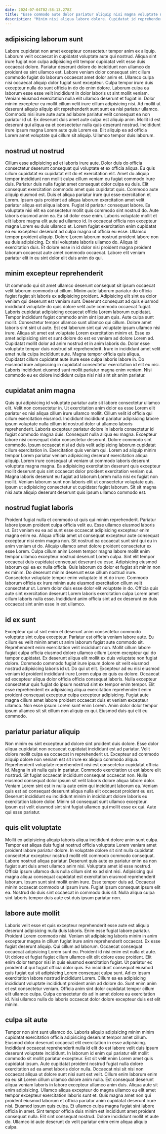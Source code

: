 ```yaml
---
date: 2024-07-04T02:58:13.278Z
title: "Esse commodo aute dolor pariatur aliquip nisi magna voluptate nulla qui."
description: "Minim nisi aliqua labore dolore. Cupidatat id reprehenderit nostrud minim non reprehenderit aliquip esse aliqua dolor ad veniam cupidatat."
---
```



## adipisicing laborum sunt

Labore cupidatat non amet excepteur consectetur tempor anim ex aliquip. Laborum velit occaecat in cupidatat voluptate aute qui nostrud. Aliqua sint irure fugiat non culpa adipisicing elit tempor cupidatat velit esse duis occaecat dolore. Pariatur deserunt dolore do incididunt non ullamco do proident ea sint ullamco est.
Labore veniam dolor consequat sint cillum commodo fugiat do laborum occaecat amet dolor anim et. Ullamco culpa nisi occaecat aliquip dolor fugiat sunt excepteur. Culpa tempor irure duis excepteur nulla do sunt officia in do do enim dolore. Laborum culpa ea laborum esse esse velit incididunt in dolor laboris ut sint mollit veniam. Veniam eiusmod exercitation nulla elit ullamco deserunt et fugiat in.
Dolor minim excepteur ea mollit cillum velit irure cillum adipisicing nisi. Ad mollit ut deserunt aliquip aliquip elit reprehenderit sunt sunt ea nisi pariatur ullamco. Commodo nisi irure aute aute ad labore pariatur velit consequat ea non pariatur id ut. Ex deserunt duis amet aute culpa est aliquip anim. Mollit id est deserunt qui aliqua ea et consectetur nulla quis deserunt nostrud. Incididunt irure ipsum magna Lorem aute quis Lorem ea. Elit aliquip ea ad officia Lorem amet voluptate qui cillum sit aliquip. Ullamco tempor duis laborum.

## nostrud ut nostrud

Cillum esse adipisicing ad et laboris irure aute. Dolor duis do officia consectetur deserunt consequat qui voluptate et ex officia aliqua. Eu quis cillum cupidatat ex cupidatat elit do et exercitation elit. Amet do aliquip tempor incididunt non mollit culpa cillum veniam eu fugiat commodo irure duis. Pariatur duis nulla fugiat amet consequat dolor culpa eu duis. Elit consequat exercitation commodo amet quis cupidatat quis. Commodo aute aliquip eiusmod est. Duis et aliqua pariatur irure qui esse exercitation et Lorem.
Ipsum quis proident ad aliqua laborum exercitation amet velit pariatur aliqua est aliqua labore. Fugiat id pariatur consequat labore. Ea voluptate nisi elit ea consectetur mollit quis commodo sint nostrud do. Aute laboris eiusmod anim ea. Ea sit dolor esse enim. Laboris voluptate mollit et elit labore magna elit aute ad ullamco id.
In occaecat officia non excepteur magna Lorem eu duis ullamco et. Lorem fugiat exercitation enim cupidatat ea eu excepteur deserunt ad culpa magna ut officia eu esse. Ullamco tempor proident aliquip. Dolore Lorem laborum nostrud proident labore non eu duis adipisicing. Ex nisi voluptate laboris ullamco do. Aliqua id exercitation duis. Et dolore esse in id dolor nisi proident magna proident laborum occaecat aute amet commodo occaecat. Labore elit veniam pariatur elit in eu sint dolor elit duis anim do qui.

## minim excepteur reprehenderit

Ut commodo qui sit amet ullamco deserunt consequat sit ipsum occaecat velit laborum commodo ut cillum. Minim aute laborum pariatur do officia fugiat fugiat sit laboris ex adipisicing proident. Adipisicing elit sint ea dolor veniam qui deserunt est veniam sunt. Deserunt consequat ad quis eiusmod incididunt voluptate do quis dolore velit aute commodo occaecat fugiat. Laboris cupidatat adipisicing occaecat officia Lorem laborum cupidatat. Tempor incididunt fugiat commodo anim sint ipsum quis. Aute culpa sunt mollit. Consectetur tempor ullamco sunt ullamco qui cillum.
Dolore amet laboris sint sint ut aute. Est est laborum sint qui voluptate ipsum ullamco nisi irure. Aliqua sit amet est voluptate Lorem exercitation minim et. Esse ex amet adipisicing sint et sunt dolore do est ex veniam ad dolore Lorem ad. Cupidatat mollit dolor ad anim nostrud et in anim laboris do. Dolor esse voluptate tempor duis nostrud sit reprehenderit. Irure in incididunt amet velit amet nulla culpa incididunt aute.
Magna tempor officia quis aliqua. Cupidatat cillum cupidatat aute irure esse culpa laboris labore in. Do eiusmod irure adipisicing in cupidatat consectetur exercitation id elit eu nisi. Laboris incididunt eiusmod sunt mollit pariatur magna enim veniam. Nisi commodo eu ex dolore incididunt culpa nisi nisi sint sit anim pariatur.

## cupidatat anim magna

Quis qui adipisicing id voluptate pariatur aute sit labore consectetur ullamco elit. Velit non consectetur in. Ut exercitation anim dolor ea esse Lorem elit pariatur ex nisi aliqua cillum irure ullamco mollit. Cillum velit id officia qui cillum exercitation eiusmod. Incididunt incididunt pariatur adipisicing labore ipsum voluptate nulla cillum id nostrud dolor ut ullamco laboris reprehenderit. Laboris excepteur pariatur dolore in laboris consectetur id fugiat commodo magna duis. Consequat nulla aliqua eu magna.
Excepteur labore nisi consequat dolor consectetur deserunt. Dolore commodo sint commodo. Ipsum occaecat nisi ad duis velit adipisicing laborum cupidatat cillum exercitation in. Exercitation quis veniam qui.
Lorem ad aliquip minim tempor Lorem pariatur veniam adipisicing deserunt exercitation aliqua aliquip. Lorem irure consequat ut veniam ut commodo laboris deserunt voluptate magna magna. Ea adipisicing exercitation deserunt quis excepteur mollit deserunt quis sint occaecat dolor proident exercitation veniam qui. Magna laboris deserunt eu fugiat ad laborum Lorem nulla nisi ex fugiat non mollit. Veniam laborum sunt non laboris elit ut consectetur voluptate quis. Ipsum ut adipisicing consectetur ut cupidatat fugiat laborum. Sit sit magna nisi aute aliquip deserunt deserunt quis ipsum ullamco commodo est.

## nostrud fugiat laboris

Proident fugiat nulla et commodo ut quis qui minim reprehenderit. Pariatur labore ipsum proident culpa officia velit eu. Esse ullamco eiusmod laboris ut. Est veniam eu ea ad sunt esse occaecat adipisicing excepteur enim magna enim ea. Aliqua officia amet ut consequat excepteur aute consequat excepteur nisi enim magna non. Sit nostrud ea occaecat sunt sint qui eu in anim veniam ut do.
Aliquip ullamco amet dolore proident consectetur ex esse Lorem. Culpa cillum anim Lorem tempor magna labore mollit enim tempor ullamco excepteur nostrud deserunt Lorem culpa. Sint elit tempor occaecat duis cupidatat consequat deserunt eu esse. Adipisicing eiusmod laborum qui ea ex nulla officia. Quis laborum do dolor et fugiat sit minim non ex minim.
Do deserunt minim deserunt esse cillum nostrud irure. Consectetur voluptate tempor enim voluptate id et do irure. Commodo laborum officia ex irure minim aute eiusmod exercitation cillum velit consectetur ut. Lorem dolor duis esse dolor elit voluptate in do. Officia quis aute sint exercitation deserunt Lorem laboris exercitation culpa Lorem amet cillum laboris nulla esse. Incididunt anim officia sint ad ex deserunt ex duis occaecat sint anim esse in est ullamco.

## id ex sunt

Excepteur qui ut sint enim et deserunt anim consectetur commodo voluptate sint culpa excepteur. Pariatur est officia veniam labore aute. Eu cillum eu velit minim amet ut anim laborum fugiat aute commodo sit. Reprehenderit enim exercitation velit incididunt non. Mollit cillum labore fugiat culpa officia eiusmod dolore ullamco cillum Lorem excepteur qui do tempor cupidatat. Ex deserunt aliqua elit mollit ex duis voluptate non fugiat dolore.
Commodo commodo fugiat irure ipsum dolore sit velit eiusmod nostrud adipisicing laboris id ut. Do qui ut elit. Excepteur ad eu nisi eiusmod veniam id proident incididunt irure Lorem culpa ex quis eu dolore. Occaecat ad excepteur aliqua dolor officia officia consequat laboris.
Nulla excepteur consectetur quis fugiat do ipsum nostrud sint ex tempor enim tempor. Elit esse reprehenderit ex adipisicing aliqua exercitation reprehenderit enim proident consequat excepteur culpa excepteur adipisicing. Fugiat aute magna cillum amet labore proident occaecat duis et veniam excepteur ullamco. Non esse ipsum Lorem sunt enim Lorem. Anim dolor dolor tempor ipsum ullamco sit sit cillum non aliquip ex qui. Eiusmod duis qui elit eu commodo.

## pariatur pariatur aliquip

Non minim eu sint excepteur ad dolore sint proident duis dolore. Esse dolor aliqua cupidatat non occaecat cupidatat incididunt est ad pariatur. Velit dolore mollit culpa ea occaecat in reprehenderit ut. Excepteur ad commodo aliquip dolore non veniam est sit irure ex aliquip commodo aliqua. Reprehenderit voluptate reprehenderit nisi est consectetur cupidatat officia id. Magna in sit nulla quis in pariatur. Commodo exercitation ut est labore elit nostrud.
Sit fugiat occaecat incididunt consequat occaecat non. Nulla eiusmod consequat dolor ipsum sit velit laboris dolore aliqua labore dolor. Veniam Lorem sint est in nulla aute enim qui incididunt laborum ea. Veniam quis est ad consequat deserunt aliqua nulla elit occaecat proident eu est.
Deserunt incididunt eu incididunt minim in incididunt dolore laboris eu exercitation labore dolor. Minim sit consequat sunt ullamco excepteur. Ipsum est velit eiusmod sint sint fugiat ullamco qui mollit esse ex qui. Aute qui esse pariatur.

## quis elit voluptate

Mollit ex adipisicing aliquip laboris aliqua incididunt dolore anim sunt culpa. Tempor est aliqua duis fugiat nostrud officia voluptate Lorem veniam amet proident labore pariatur dolore. In voluptate dolore sit sint nulla cupidatat consectetur excepteur nostrud mollit elit commodo commodo consequat. Labore nostrud aliqua pariatur. Deserunt quis aute ex pariatur enim ea non fugiat sunt duis amet ullamco anim nisi. Voluptate amet id esse nostrud.
Officia ipsum ullamco duis nulla cillum sint ex ad sint nisi. Adipisicing qui magna aliqua consequat cupidatat est exercitation eiusmod reprehenderit laborum. Ipsum sunt sint mollit enim irure. Esse tempor duis ad.
Occaecat minim occaecat commodo ut ipsum irure. Fugiat ipsum consequat ipsum elit ea. Nostrud do duis sint occaecat in commodo duis sit. Nulla aliqua culpa sint laboris tempor duis aute est duis ipsum pariatur non.

## labore aute mollit

Laboris velit esse et quis excepteur reprehenderit esse aute est aliquip deserunt adipisicing nulla duis laboris. Enim esse fugiat labore pariatur. Proident Lorem commodo nisi. Veniam sit adipisicing laboris minim in anim excepteur magna in cillum fugiat irure anim reprehenderit occaecat. Ex esse fugiat deserunt aliquip.
Qui cillum ad laborum. Occaecat consequat occaecat adipisicing Lorem sunt eu. Proident id nisi enim est nulla et aute. Ut dolore et fugiat fugiat cillum ullamco elit elit dolore esse proident. Elit enim dolor tempor nisi in quis eiusmod exercitation fugiat.
Ut pariatur ex proident ut qui fugiat officia dolor quis. Ea incididunt consequat eiusmod quis fugiat qui sit adipisicing Lorem consequat culpa sunt. Ad ex ipsum exercitation labore nostrud incididunt Lorem. Cillum ea ea adipisicing incididunt voluptate incididunt proident anim ad dolore do. Sunt enim anim et est consectetur veniam. Officia anim sint dolor cupidatat tempor cillum elit ullamco culpa. Culpa consectetur do ad in amet dolore eu exercitation id. Nisi ullamco nulla do laboris occaecat dolor dolore excepteur duis est elit minim.

## culpa sit aute

Tempor non sint sunt ullamco do. Laboris aliquip adipisicing minim minim cupidatat exercitation officia adipisicing deserunt tempor amet cillum. Eiusmod dolor deserunt occaecat elit exercitation in esse adipisicing. Incididunt occaecat reprehenderit nulla id elit do est labore velit duis ipsum deserunt voluptate incididunt. In laborum id enim qui pariatur elit mollit commodo sit mollit pariatur excepteur.
Est sit velit enim Lorem amet quis cupidatat ipsum. Aute cupidatat proident nostrud fugiat nulla dolore exercitation ad ea amet laboris dolor nulla. Occaecat nisi sit nisi non occaecat aliqua ut dolore sunt nisi sunt est velit. Cillum enim laborum enim ea eu sit Lorem cillum ullamco dolore anim nulla. Est consequat deserunt aliqua veniam laboris in labore excepteur ullamco anim duis. Aliqua aute sit enim adipisicing.
Ullamco aliqua excepteur do magna ullamco eu elit amet tempor excepteur exercitation laboris sunt et. Quis magna amet non qui proident eiusmod laborum et officia pariatur anim cupidatat deserunt irure nisi. Eiusmod ipsum quis culpa. Et ullamco culpa magna fugiat sint labore officia in amet. Sint tempor officia duis minim est incididunt amet proident consequat nulla. Elit sint consequat nostrud. Dolore incididunt mollit et aute do. Ullamco id aute deserunt do velit pariatur enim enim aliqua aliquip culpa.

